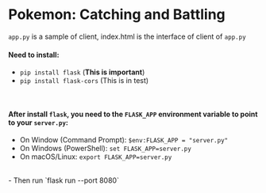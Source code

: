 # Pokemon: Catching and Battling

`app.py` is a sample of client, index.html is the interface of client of `app.py`

#### Need to install:
- `pip install flask` (<strong>This is important</strong>)
- `pip install flask-cors` (This is in test)
<br>

#### After install `flask`, you need to the `FLASK_APP` environment variable to point to your `server.py`:
- On Window (Command Prompt):
`$env:FLASK_APP = "server.py"`
- On Windows (PowerShell):
`set FLASK_APP=server.py`
- On macOS/Linux:
`export FLASK_APP=server.py`
<br>
- Then run `flask run --port 8080`